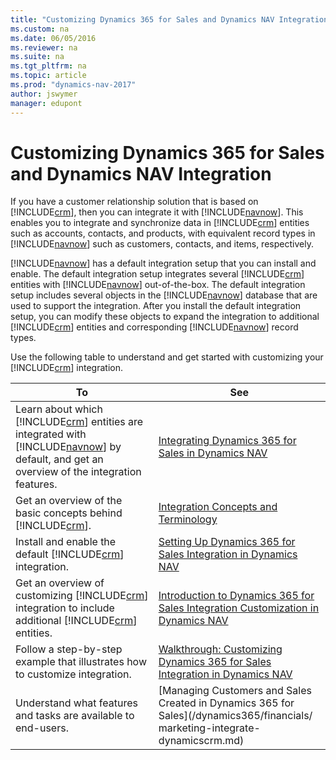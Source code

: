 ```yaml
---
title: "Customizing Dynamics 365 for Sales and Dynamics NAV Integration"
ms.custom: na
ms.date: 06/05/2016
ms.reviewer: na
ms.suite: na
ms.tgt_pltfrm: na
ms.topic: article
ms.prod: "dynamics-nav-2017"
author: jswymer
manager: edupont
---
```

# Customizing Dynamics 365 for Sales and Dynamics NAV Integration
If you have a customer relationship solution that is based on [!INCLUDE[crm](includes/crm_md.md)], then you can integrate it with [!INCLUDE[navnow](includes/navnow_md.md)]. This enables you to integrate and synchronize data in [!INCLUDE[crm](includes/crm_md.md)] entities such as accounts, contacts, and products, with equivalent record types in [!INCLUDE[navnow](includes/navnow_md.md)] such as customers, contacts, and items, respectively.  

 [!INCLUDE[navnow](includes/navnow_md.md)] has a default integration setup that you can install and enable. The default integration setup integrates several [!INCLUDE[crm](includes/crm_md.md)] entities with [!INCLUDE[navnow](includes/navnow_md.md)] out-of-the-box. The default integration setup includes several objects in the [!INCLUDE[navnow](includes/navnow_md.md)] database that are used to support the integration. After you install the default integration setup, you can modify these objects to expand the integration to additional [!INCLUDE[crm](includes/crm_md.md)] entities and corresponding [!INCLUDE[navnow](includes/navnow_md.md)] record types.  

 Use the following table to understand and get started with customizing your [!INCLUDE[crm](includes/crm_md.md)] integration.  

|**To**|**See**|  
|------------|-------------|  
|Learn about which [!INCLUDE[crm](includes/crm_md.md)] entities are integrated with [!INCLUDE[navnow](includes/navnow_md.md)] by default, and get an overview of the integration features.|[Integrating Dynamics 365 for Sales in Dynamics NAV](Integrating-Dynamics-CRM-in-Dynamics-NAV.md)|  
|Get an overview of the basic concepts behind [!INCLUDE[crm](includes/crm_md.md)].|[Integration Concepts and Terminology](Dynamics-CRM-Integration-Concepts-and-Terminology.md)|  
|Install and enable the default [!INCLUDE[crm](includes/crm_md.md)] integration.|[Setting Up Dynamics 365 for Sales Integration in Dynamics NAV](Setting-Up-Dynamics-CRM-Integration.md)|  
|Get an overview of customizing [!INCLUDE[crm](includes/crm_md.md)] integration to include additional [!INCLUDE[crm](includes/crm_md.md)] entities.|[Introduction to Dynamics 365 for Sales Integration Customization in Dynamics NAV](Introduction-to-Dynamics-CRM-Integration-Customization-in-Dynamics-NAV.md)|  
|Follow a step-by-step example that illustrates how to customize integration.|[Walkthrough: Customizing Dynamics 365 for Sales Integration in Dynamics NAV](Walkthrough--Customizing-Microsoft-Dynamics-CRM-Integration-in-Dynamics-NAV.md)|
|Understand what features and tasks are available to end-users.|[Managing Customers and Sales Created in Dynamics 365 for Sales](/dynamics365/financials/ marketing-integrate-dynamicscrm.md)|
